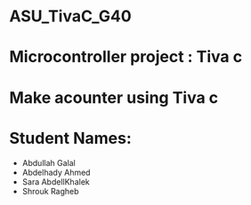 # **ASU_TivaC_G40**

# Microcontroller project : Tiva c

# Make acounter using Tiva c 

# Student Names:
* Abdullah Galal
* Abdelhady Ahmed
* Sara AbdellKhalek
* Shrouk Ragheb 
